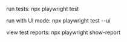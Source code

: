 run tests: npx playwright test

run with UI mode: npx playwright test --ui

view test reports: npx playwright show-report


